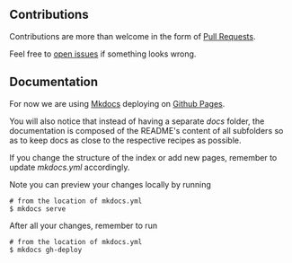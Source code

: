 ## Contributions

Contributions are more than welcome in the form of [Pull Requests](https://help.github.com/articles/about-pull-requests/).

Feel free to [open issues](https://github.com/smartsdk/smartsdk-recipes/issues) if something looks wrong.


## Documentation

For now we are using [Mkdocs](http://www.mkdocs.org) deploying on [Github Pages](https://pages.github.com).

You will also notice that instead of having a separate _docs_ folder, the documentation is composed of the README's content of all subfolders so as to keep docs as close to the respective recipes as possible.

If you change the structure of the index or add new pages, remember to update _mkdocs.yml_ accordingly.

Note you can preview your changes locally by running

    # from the location of mkdocs.yml
    $ mkdocs serve

After all your changes, remember to run

    # from the location of mkdocs.yml
    $ mkdocs gh-deploy
